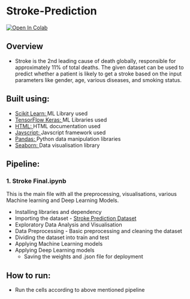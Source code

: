 # Stroke-Prediction
[![Open In Colab](https://colab.research.google.com/assets/colab-badge.svg)](https://colab.research.google.com/drive/1mhtekhoeItRI8iAH9Q-iEi7D-FaCmR-9?usp=sharing)
## Overview
- Stroke is the 2nd leading cause of death globally, responsible for approximately 11% of total deaths. The given dataset can be used to predict whether a patient is likely to get a stroke based on the input parameters like gender, age, various diseases, and smoking status.
## Built using:
- [Scikit Learn: ](https://scikit-learn.org/stable/) ML Library used
- [TensorFlow Keras: ](https://www.tensorflow.org/api_docs/python/tf/keras) ML Libraries used
- [HTML: ](https://developer.mozilla.org/en-US/docs/Web/HTML) HTML documentation used
- [Javscript: ](https://developer.mozilla.org/en-US/docs/Web/JavaScript) Javscript framework used
- [Pandas: ](https://pandas.pydata.org/) Python data manipulation libraries
- [Seaborn: ](https://seaborn.pydata.org/) Data visualisation library
## Pipeline:
### 1. Stroke Final.ipynb
This is the main file with all the preprocessing, visualisations, various Machine learning and Deep Learning Models.
- Installing libraries and dependency
- Importing the dataset - [Stroke Prediction Dataset](https://drive.google.com/drive/folders/1y6cZ1G36fcW6BcD8cutLdsbZAjsgKD73?usp=sharing) 
- Exploratory Data Analysis and Visualisation
- Data Preprocessing - Basic preprocessing and cleaning the dataset
- Dividing the dataset into train and test
- Applying Machine Learning models
- Applying Deep Learning models
  - Saving the weights and .json file for deployment
## How to run:
- Run the cells according to above mentioned pipeline
